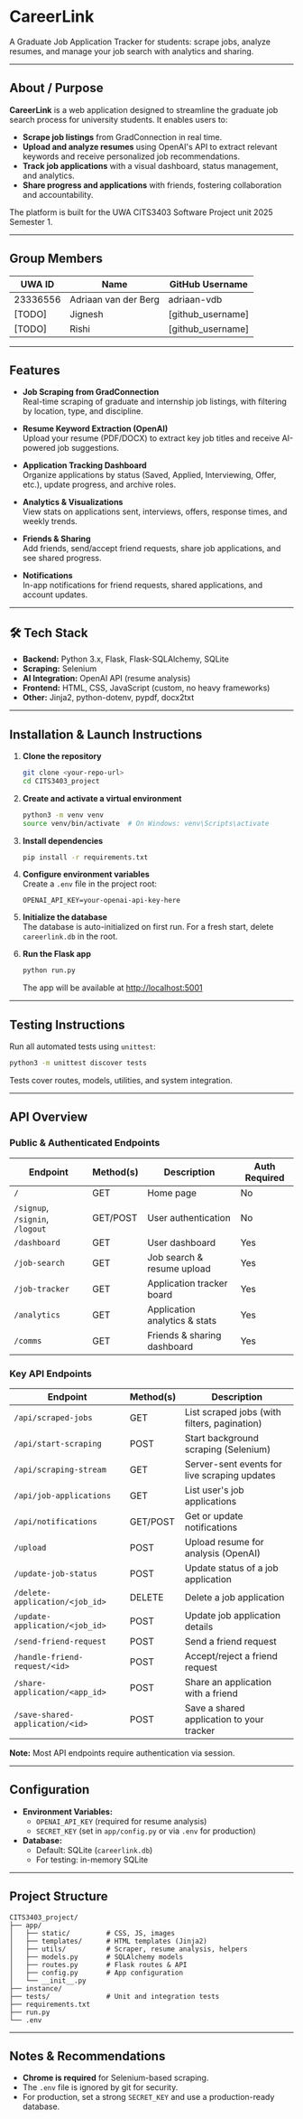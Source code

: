 # CareerLink

A Graduate Job Application Tracker for students: scrape jobs, analyze resumes, and manage your job search with analytics and sharing.

---

## About / Purpose

**CareerLink** is a web application designed to streamline the graduate job search process for university students. It enables users to:

- **Scrape job listings** from GradConnection in real time.
- **Upload and analyze resumes** using OpenAI's API to extract relevant keywords and receive personalized job recommendations.
- **Track job applications** with a visual dashboard, status management, and analytics.
- **Share progress and applications** with friends, fostering collaboration and accountability.

The platform is built for the UWA CITS3403 Software Project unit 2025 Semester 1.

---

## Group Members

| UWA ID   | Name                  | GitHub Username  |
|----------|-----------------------|------------------|
| 23336556 | Adriaan van der Berg  | adriaan-vdb      |
| [TODO]   | Jignesh               | [github_username]|
| [TODO]   | Rishi                 | [github_username]|

---

## Features

- **Job Scraping from GradConnection**  
  Real-time scraping of graduate and internship job listings, with filtering by location, type, and discipline.

- **Resume Keyword Extraction (OpenAI)**  
  Upload your resume (PDF/DOCX) to extract key job titles and receive AI-powered job suggestions.

- **Application Tracking Dashboard**  
  Organize applications by status (Saved, Applied, Interviewing, Offer, etc.), update progress, and archive roles.

- **Analytics & Visualizations**  
  View stats on applications sent, interviews, offers, response times, and weekly trends.

- **Friends & Sharing**  
  Add friends, send/accept friend requests, share job applications, and see shared progress.

- **Notifications**  
  In-app notifications for friend requests, shared applications, and account updates.

---

## 🛠️ Tech Stack

- **Backend:** Python 3.x, Flask, Flask-SQLAlchemy, SQLite
- **Scraping:** Selenium
- **AI Integration:** OpenAI API (resume analysis)
- **Frontend:** HTML, CSS, JavaScript (custom, no heavy frameworks)
- **Other:** Jinja2, python-dotenv, pypdf, docx2txt

---

## Installation & Launch Instructions

1. **Clone the repository**
   ```bash
   git clone <your-repo-url>
   cd CITS3403_project
   ```

2. **Create and activate a virtual environment**
   ```bash
   python3 -m venv venv
   source venv/bin/activate  # On Windows: venv\Scripts\activate
   ```

3. **Install dependencies**
   ```bash
   pip install -r requirements.txt
   ```

4. **Configure environment variables**  
   Create a `.env` file in the project root:
   ```
   OPENAI_API_KEY=your-openai-api-key-here
   ```

5. **Initialize the database**  
   The database is auto-initialized on first run. For a fresh start, delete `careerlink.db` in the root.

6. **Run the Flask app**
   ```bash
   python run.py
   ```
   The app will be available at [http://localhost:5001](http://localhost:5001)

---

## Testing Instructions

Run all automated tests using `unittest`:
```bash
python3 -m unittest discover tests
```
Tests cover routes, models, utilities, and system integration.

---

## API Overview

### Public & Authenticated Endpoints

| Endpoint                       | Method(s) | Description                                      | Auth Required |
|--------------------------------|-----------|--------------------------------------------------|---------------|
| `/`                            | GET       | Home page                                        | No            |
| `/signup`, `/signin`, `/logout`| GET/POST  | User authentication                              | No            |
| `/dashboard`                   | GET       | User dashboard                                   | Yes           |
| `/job-search`                  | GET       | Job search & resume upload                       | Yes           |
| `/job-tracker`                 | GET       | Application tracker board                        | Yes           |
| `/analytics`                   | GET       | Application analytics & stats                    | Yes           |
| `/comms`                       | GET       | Friends & sharing dashboard                      | Yes           |

### Key API Endpoints

| Endpoint                        | Method(s) | Description                                      |
|----------------------------------|-----------|--------------------------------------------------|
| `/api/scraped-jobs`             | GET       | List scraped jobs (with filters, pagination)      |
| `/api/start-scraping`           | POST      | Start background scraping (Selenium)              |
| `/api/scraping-stream`          | GET       | Server-sent events for live scraping updates      |
| `/api/job-applications`         | GET       | List user's job applications                      |
| `/api/notifications`            | GET/POST  | Get or update notifications                       |
| `/upload`                       | POST      | Upload resume for analysis (OpenAI)               |
| `/update-job-status`            | POST      | Update status of a job application                |
| `/delete-application/<job_id>`  | DELETE    | Delete a job application                          |
| `/update-application/<job_id>`  | POST      | Update job application details                    |
| `/send-friend-request`          | POST      | Send a friend request                             |
| `/handle-friend-request/<id>`   | POST      | Accept/reject a friend request                    |
| `/share-application/<app_id>`   | POST      | Share an application with a friend                |
| `/save-shared-application/<id>` | POST      | Save a shared application to your tracker         |

**Note:** Most API endpoints require authentication via session.

---

## Configuration

- **Environment Variables:**  
  - `OPENAI_API_KEY` (required for resume analysis)
  - `SECRET_KEY` (set in `app/config.py` or via `.env` for production)
- **Database:**  
  - Default: SQLite (`careerlink.db`)
  - For testing: in-memory SQLite

---

## Project Structure

```
CITS3403_project/
├── app/
│   ├── static/         # CSS, JS, images
│   ├── templates/      # HTML templates (Jinja2)
│   ├── utils/          # Scraper, resume analysis, helpers
│   ├── models.py       # SQLAlchemy models
│   ├── routes.py       # Flask routes & API
│   ├── config.py       # App configuration
│   └── __init__.py
├── instance/
├── tests/              # Unit and integration tests
├── requirements.txt
├── run.py
└── .env
```

---

## Notes & Recommendations

- **Chrome is required** for Selenium-based scraping.
- The `.env` file is ignored by git for security.
- For production, set a strong `SECRET_KEY` and use a production-ready database.
